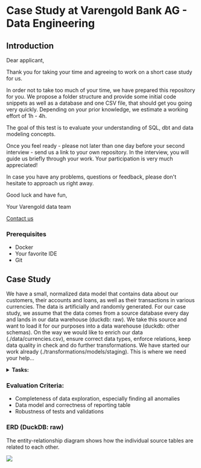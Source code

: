 # Case Study at Varengold Bank AG - Data Engineering

## Introduction

Dear applicant,

Thank you for taking your time and agreeing to work on a short case study for us.

In order not to take too much of your time, we have prepared this repository for you. We propose a folder structure and
provide some initial code
snippets as well as a database and one CSV file, that should get you going very quickly. Depending on your
prior knowledge, we estimate a working effort of
1h - 4h.

The goal of this test is to evaluate your understanding of SQL, dbt and data modeling concepts.

Once you feel ready - please not later than one day before your second interview - send us a link to your own
repository. In the interview, you will guide us briefly through your work. Your participation is very much appreciated!

In case you have any problems, questions or feedback, please don't hesitate to approach us right away.

Good luck and have fun,

Your Varengold data team

[Contact us](mailto:d.maas@varengold.de)

### Prerequisites

- Docker
- Your favorite IDE
- Git

## Case Study

We have a small, normalized data model that contains data about our customers, their accounts and loans, as well as
their transactions in various currencies. The data is artificially and randomly generated. For our case study, we assume
that the data comes from a source database every day and lands in our data warehouse (duckdb: raw). We take this source
and want to load it for our purposes into a data warehouse (duckdb: other schemas). On the way we would like to enrich
our data (./data/currencies.csv), ensure correct data types, enforce relations, keep data quality in check and do
further transformations. We have started our work already (./transformations/models/staging). This is where we need your
help...

<details>
<summary> <b> Tasks: </b> </summary>

**Setup:**

1. [ ] Please create a repository and commit this content (or clone and change remote)
2. [ ] Start running the devcontainer and set up your remote connection

**Implementation notes:**
- Repository cloned, changed remote and initialized in a devcontainer for isolated, reproducible development. Connection was set up using DBCODE.

**Exploration:**

- [ ] Please showcase an exploration of the provided data and your findings

**Implementation notes:**
- see vt_casestudy_overview

**Data Loading / Transformation:**

- [ ] Please load the provided CSV file to enrich our data
- [ ] Please create a materialized table into the reporting schema, that sums up all transactions in EUR (Euro) per
  customer, account, branch and date. To simplify everything, the provided exchange rate table should be used for all
  dates.

**Implementation notes:**
- The `import_seed.py` was used to create the `currencies.csv` file in the `seeds` folder. After that, `currencies.csv` was loaded as a dbt seed with correct delimiter and encoding settings using `dbt seed`. 
- Two reporting models were created in the reporting schema: one with account_id (fct_transactions_eur_daily) and account_type (out_fct_transactions_eur_daily). They're identical though.

**Data Quality / Testing:**

- [ ] Please make use of tests. Use dbt's testing functionality to ensure integrity of your models and check for data anomalies.

**Implementation notes:**
- All tests can be run with: `dbt test`
  (see vt_casestudy_overview for more info)


**Data Catalog:**

- [ ] Please generate a data catalog

**Implementation notes:**
- The dbt data catalog is generated using `dbt docs generate` and can be served locally with `dbt docs serve`.
  
 To explore the catalog, use: http://localhost:8080 or see transformation/catalog.json

**Submission:**

- [ ] Please send us a link to your repository

</details>

### Evaluation Criteria:

- Completeness of data exploration, especially finding all anomalies
- Data model and correctness of reporting table
- Robustness of tests and validations

### ERD (DuckDB: raw)

The entity-relationship diagram shows how the individual source tables are related to each other.

<img src="docs/erd.png">

